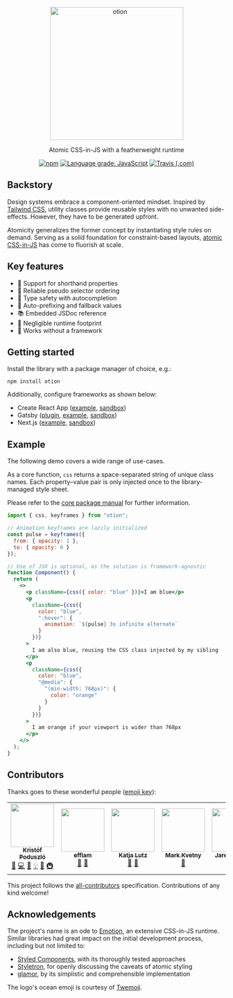 <p align="center">
	<img alt="otion" src="https://raw.githubusercontent.com/kripod/otion/main/assets/logo.svg?sanitize=true" width="307">
</p>

<p align="center">
	Atomic CSS-in-JS with a featherweight runtime
</p>

<p align="center">
	<a href="https://www.npmjs.com/package/otion"><img alt="npm" src="https://img.shields.io/npm/v/otion"></a>
	<a href="https://lgtm.com/projects/g/kripod/otion/context:javascript"><img alt="Language grade: JavaScript" src="https://img.shields.io/lgtm/grade/javascript/g/kripod/otion.svg?logo=lgtm&logoWidth=18"/></a>
	<a href="https://travis-ci.com/github/kripod/otion"><img alt="Travis (.com)" src="https://img.shields.io/travis/com/kripod/otion"></a>
</p>

## Backstory

Design systems embrace a component-oriented mindset. Inspired by [Tailwind CSS][], utility classes provide reusable styles with no unwanted side-effects. However, they have to be generated upfront.

Atomicity generalizes the former concept by instantiating style rules on demand. Serving as a solid foundation for constraint-based layouts, [atomic CSS-in-JS][] has come to fluorish at scale.

[tailwind css]: https://tailwindcss.com/
[atomic css-in-js]: https://sebastienlorber.com/atomic-css-in-js

## Key features

- 🎳 Support for shorthand properties
- 🍱 Reliable pseudo selector ordering
- 🔐 Type safety with autocompletion
- 🦖 Auto-prefixing and fallback values
- 📚 Embedded JSDoc reference
- 🐾 Negligible runtime footprint
- 💫 Works without a framework

## Getting started

Install the library with a package manager of choice, e.g.:

```shell
npm install otion
```

Additionally, configure frameworks as shown below:

- Create React App ([example](./packages/example-cra), [sandbox](https://githubbox.com/kripod/otion/tree/main/packages/example-cra))
- Gatsby ([plugin](./packages/gatsby-plugin-otion), [example](./packages/example-gatsby), [sandbox](https://githubbox.com/kripod/otion/tree/main/packages/example-gatsby))
- Next.js ([example](./packages/example-nextjs), [sandbox](https://githubbox.com/kripod/otion/tree/main/packages/example-nextjs))

## Example

The following demo covers a wide range of use-cases.

As a core function, `css` returns a space-separated string of unique class names. Each property–value pair is only injected once to the library-managed style sheet.

Please refer to the [core package manual](./packages/otion/README.md) for further information.

```jsx
import { css, keyframes } from "otion";

// Animation keyframes are lazily initialized
const pulse = keyframes({
  from: { opacity: 1 },
  to: { opacity: 0 }
});

// Use of JSX is optional, as the solution is framework-agnostic
function Component() {
  return (
    <>
      <p className={css({ color: "blue" })}>I am blue</p>
      <p
        className={css({
          color: "blue",
          ":hover": {
            animation: `${pulse} 3s infinite alternate`
          }
        })}
      >
        I am also blue, reusing the CSS class injected by my sibling
      </p>
      <p
        className={css({
          color: "blue",
          "@media": {
            "(min-width: 768px)": {
              color: "orange"
            }
          }
        })}
      >
        I am orange if your viewport is wider than 768px
      </p>
    </>
  );
}
```

## Contributors

Thanks goes to these wonderful people ([emoji key](https://allcontributors.org/docs/en/emoji-key)):

<!-- ALL-CONTRIBUTORS-LIST:START - Do not remove or modify this section -->
<!-- prettier-ignore-start -->
<!-- markdownlint-disable -->
<table>
  <tr>
    <td align="center"><a href="https://github.com/kripod"><img src="https://avatars3.githubusercontent.com/u/14854048?v=4" width="100px;" alt=""/><br /><sub><b>Kristóf Poduszló</b></sub></a><br /><a href="#maintenance-kripod" title="Maintenance">🚧</a> <a href="https://github.com/kripod/otion/commits?author=kripod" title="Code">💻</a> <a href="https://github.com/kripod/otion/commits?author=kripod" title="Documentation">📖</a> <a href="#example-kripod" title="Examples">💡</a> <a href="#ideas-kripod" title="Ideas, Planning, & Feedback">🤔</a> <a href="#infra-kripod" title="Infrastructure (Hosting, Build-Tools, etc)">🚇</a></td>
    <td align="center"><a href="https://github.com/efflam"><img src="https://avatars3.githubusercontent.com/u/149307?v=4" width="100px;" alt=""/><br /><sub><b>efflam</b></sub></a><br /><a href="https://github.com/kripod/otion/issues?q=author%3Aefflam" title="Bug reports">🐛</a> <a href="#ideas-efflam" title="Ideas, Planning, & Feedback">🤔</a></td>
    <td align="center"><a href="https://nitropage.com"><img src="https://avatars0.githubusercontent.com/u/4012401?v=4" width="100px;" alt=""/><br /><sub><b>Katja Lutz</b></sub></a><br /><a href="https://github.com/kripod/otion/issues?q=author%3Akatywings" title="Bug reports">🐛</a> <a href="#ideas-katywings" title="Ideas, Planning, & Feedback">🤔</a></td>
    <td align="center"><a href="https://github.com/biowaffeln"><img src="https://avatars3.githubusercontent.com/u/29342337?v=4" width="100px;" alt=""/><br /><sub><b>Mark Kvetny</b></sub></a><br /><a href="#ideas-biowaffeln" title="Ideas, Planning, & Feedback">🤔</a></td>
    <td align="center"><a href="https://formik.com"><img src="https://avatars2.githubusercontent.com/u/4060187?v=4" width="100px;" alt=""/><br /><sub><b>Jared Palmer</b></sub></a><br /><a href="https://github.com/kripod/otion/commits?author=jaredpalmer" title="Documentation">📖</a></td>
    <td align="center"><a href="https://github.com/etc-tiago"><img src="https://avatars1.githubusercontent.com/u/33164463?v=4" width="100px;" alt=""/><br /><sub><b>Tiago Souza</b></sub></a><br /><a href="https://github.com/kripod/otion/commits?author=etc-tiago" title="Documentation">📖</a> <a href="#platform-etc-tiago" title="Packaging/porting to new platform">📦</a> <a href="#example-etc-tiago" title="Examples">💡</a> <a href="https://github.com/kripod/otion/commits?author=etc-tiago" title="Code">💻</a></td>
    <td align="center"><a href="https://github.com/eddyw"><img src="https://avatars0.githubusercontent.com/u/1407526?v=4" width="100px;" alt=""/><br /><sub><b>Eddy Wilson</b></sub></a><br /><a href="#ideas-eddyw" title="Ideas, Planning, & Feedback">🤔</a> <a href="https://github.com/kripod/otion/issues?q=author%3Aeddyw" title="Bug reports">🐛</a></td>
  </tr>
</table>

<!-- markdownlint-enable -->
<!-- prettier-ignore-end -->
<!-- ALL-CONTRIBUTORS-LIST:END -->

This project follows the [all-contributors](https://github.com/all-contributors/all-contributors) specification. Contributions of any kind welcome!

## Acknowledgements

The project's name is an ode to [Emotion](https://emotion.sh/), an extensive CSS-in-JS runtime. Similar libraries had great impact on the initial development process, including but not limited to:

- [Styled Components](https://styled-components.com/), with its thoroughly tested approaches
- [Styletron](https://www.styletron.org/), for openly discussing the caveats of atomic styling
- [glamor](https://github.com/threepointone/glamor), by its simplistic and comprehensible implementation

The logo's ocean emoji is courtesy of [Twemoji](https://twemoji.twitter.com/).
